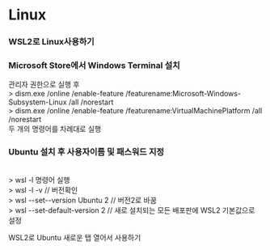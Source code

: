 # Linux

### WSL2로 Linux사용하기

### Microsoft Store에서 Windows Terminal 설치
관리자 권한으로 실행 후
<br/> > dism.exe /online /enable-feature /featurename:Microsoft-Windows-Subsystem-Linux /all /norestart
<br/> > dism.exe /online /enable-feature /featurename:VirtualMachinePlatform /all /norestart
<br/> 두 개의 명령어를 차례대로 실행

### Ubuntu 설치 후 사용자이름 및 패스워드 지정
<br/> > wsl -l 명령어 실행
<br/> > wsl -l -v   //    버전확인
<br/> > wsl --set--version Ubuntu 2   //    버전2로 바꿈
<br/> > wsl --set-default-version 2   //    새로 설치되는 모든 배포판에 WSL2 기본값으로 설정

WSL2로 Ubuntu 새로운 탭 열어서 사용하기
